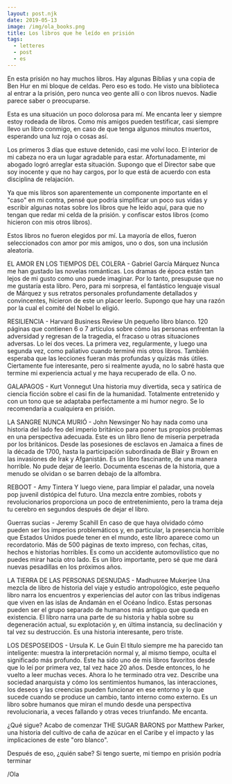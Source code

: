```yaml
---
layout: post.njk
date: 2019-05-13
image: /img/ola_books.png
title: Los libros que he leído en prisión
tags:
  - letteres
  - post
  - es
---
```


En esta prisión no hay muchos libros. Hay algunas Biblias y una copia de Ben Hur en mi bloque de celdas. Pero eso es todo. He visto una biblioteca al entrar a la prisión, pero nunca veo gente allí o con libros nuevos. Nadie parece saber o preocuparse.

Esta es una situación un poco dolorosa para mí. Me encanta leer y siempre estoy rodeada de libros. Como mis amigos pueden testificar, casi siempre llevo un libro conmigo, en caso de que tenga algunos minutos muertos, esperando una luz roja o cosas así.

Los primeros 3 días que estuve detenido, casi me volví loco. El interior de mi cabeza no era un lugar agradable para estar. Afortunadamente, mi abogado logró arreglar esta situación. Supongo que el Director sabe que soy inocente y que no hay cargos, por lo que está de acuerdo con esta disciplina de relajación.

Ya que mis libros son aparentemente un componente importante en el "caso" en mi contra, pensé que podría simplificar un poco sus vidas y escribir algunas notas sobre los libros que he leído aquí, para que no tengan que redar mi celda de la prisión. y confiscar estos libros (como hicieron con mis otros libros).

Estos libros no fueron elegidos por mí. La mayoría de ellos, fueron seleccionados con amor por mis amigos, uno o dos, son una inclusión aleatoria.

EL AMOR EN LOS TIEMPOS DEL COLERA - Gabriel García Márquez
Nunca me han gustado las novelas románticas. Los dramas de época están tan lejos de mi gusto como uno puede imaginar. Por lo tanto, presupuse que no me gustaría esta libro. Pero, para mi sorpresa, el fantástico lenguaje visual de Márquez y sus retratos personales profundamente detallados y convincentes, hicieron de este un placer leerlo. Supongo que hay una razón por la cual el comité del Nobel lo eligió.

RESILIENCIA - Harvard Business Review
Un pequeño libro blanco. 120 páginas que contienen 6 o 7 artículos sobre cómo las personas enfrentan la adversidad y regresan de la tragedia, el fracaso u otras situaciones adversas. Lo leí dos veces. La primera vez, regularmente, y luego una segunda vez, como paliativo cuando terminé mis otros libros. También esperaba que las lecciones fueran más profundas y quizás más útiles. Ciertamente fue interesante, pero si realmente ayuda, no lo sabré hasta que termine mi experiencia actual y me haya recuperado de ella. O no.

GALAPAGOS - Kurt Vonnegut
Una historia muy divertida, seca y satírica de ciencia ficción sobre el casi fin de la humanidad. Totalmente entretenido y con un tono que se adaptaba perfectamente a mi humor negro. Se lo recomendaría a cualquiera en prisión.

LA SANGRE NUNCA MURIÓ - John Newsinger
No hay nada como una historia del lado feo del imperio británico para poner tus propios problemas en una perspectiva adecuada. Este es un libro lleno de miseria perpetrada por los británicos. Desde las posesiones de esclavos en Jamaica a fines de la década de 1700, hasta la participación subordinada de Blair y Brown en las invasiones de Irak y Afganistán. Es un libro fascinante, de una manera horrible. No pude dejar de leerlo. Documenta escenas de la historia, que a menudo se olvidan o se barren debajo de la alfombra.

REBOOT - Amy Tintera
Y luego viene, para limpiar el paladar, una novela pop juvenil distópica del futuro. Una mezcla entre zombies, robots y revolucionarios proporciona un poco de entretenimiento, pero la trama deja tu cerebro en segundos después de dejar el libro.

Guerras sucias - Jeremy Scahill
En caso de que haya olvidado cómo pueden ser los imperios problemáticos y, en particular, la presencia horrible que Estados Unidos puede tener en el mundo, este libro aparece como un recordatorio. Más de 500 páginas de texto impreso, con fechas, citas, hechos e historias horribles. Es como un accidente automovilístico que no puedes mirar hacia otro lado. Es un libro importante, pero sé que me dará nuevas pesadillas en los próximos años.

LA TIERRA DE LAS PERSONAS DESNUDAS - Madhusree Mukerjee
Una mezcla de libro de historia del viaje y estudio antropológico, este pequeño libro narra los encuentros y experiencias del autor con las tribus indígenas que viven en las islas de Andamán en el Océano Índico. Estas personas pueden ser el grupo separado de humanos más antiguo que queda en existencia. El libro narra una parte de su historia y habla sobre su degeneración actual, su explotación y, en última instancia, su declinación y tal vez su destrucción. Es una historia interesante, pero triste.

LOS DESPOSEIDOS - Ursula K. Le Guin
El título siempre me ha parecido tan inteligente: muestra la interpretación normal y, al mismo tiempo, oculta el significado más profundo. Este ha sido uno de mis libros favoritos desde que lo leí por primera vez, tal vez hace 20 años. Desde entonces, lo he vuelto a leer muchas veces. Ahora lo he terminado otra vez. Describe una sociedad anarquista y cómo los sentimientos humanos, las interacciones, los deseos y las creencias pueden funcionar en ese entorno y lo que sucede cuando se produce un cambio, tanto interno como externo. Es un libro sobre humanos que miran el mundo desde una perspectiva revolucionaria, a veces fallando y otras veces triunfando. Me encanta.

¿Qué sigue? Acabo de comenzar THE SUGAR BARONS por Matthew Parker, una historia del cultivo de caña de azúcar en el Caribe y el impacto y las implicaciones de este "oro blanco".

Después de eso, ¿quién sabe? Si tengo suerte, mi tiempo en prisión podría terminar

/Ola
